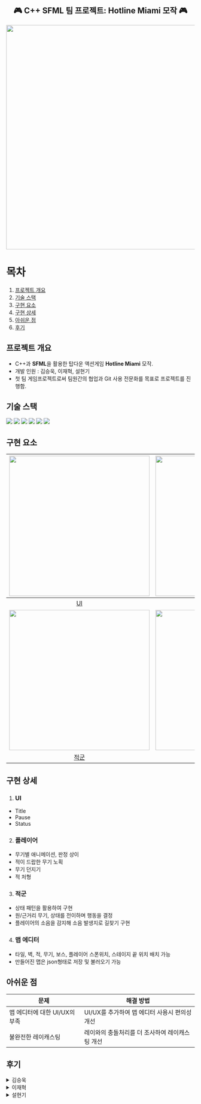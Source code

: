 <div align="center">
  <h2>🎮 C++ SFML 팀 프로젝트: Hotline Miami 모작 🎮</h2>
</div>

<div align="center">
  <img width="600" src="https://github.com/user-attachments/assets/27894175-f3c7-4280-969c-4ca582b49c69"/>
</div>

# 목차
1. [프로젝트 개요](#프로젝트-개요)
2. [기술 스택](#기술-스택)
3. [구현 요소](#구현-요소)
4. [구현 상세](#구현-상세)
5. [아쉬운 점](#아쉬운-점)
6. [후기](#후기)


## 프로젝트 개요
- C++과 **SFML**을 활용한 탑다운 액션게임 **Hotline Miami** 모작.
- 개발 인원 : 김승욱, 이재혁, 설현기
- 첫 팀 게임프로젝트로써 팀원간의 협업과 Git 사용 전문화를 목표로 프로젝트를 진행함.

## 기술 스택

<p align="left">
  <img src="https://img.shields.io/badge/C++-00599C?style=flat-square&logo=c%2B%2B&logoColor=white"/>
  <img src="https://img.shields.io/badge/SFML-74C365?style=flat-square&logo=sfml&logoColor=white"/>
  <img src="https://img.shields.io/badge/Visual_Studio-5C2D91?style=flat-square&logo=visual%20studio&logoColor=white"/>
  <img src="https://img.shields.io/badge/Git-F05032?style=flat-square&logo=git&logoColor=white"/>
  <img src="https://img.shields.io/badge/GitHub-181717?style=flat-square&logo=github&logoColor=white"/>
  <img src="https://img.shields.io/badge/SourceTree-0052CC?style=flat-square&logo=sourcetree&logoColor=white"/>
</p>

## 구현 요소

<div align="center">
  
|[<img width="375" src="https://github.com/user-attachments/assets/0aeeea80-a694-4d62-b0af-774bcdc1e084"/>](#UI)|[<img width="375" src="https://github.com/user-attachments/assets/87f1ff13-a9c2-4cb5-b3c6-fe163b32ce14"/>](#플레이어)|
|:---:|:---:|
| [UI](#UI) | [플레이어](#플레이어)|
|[<img width="375" src="https://github.com/user-attachments/assets/f4035101-e2c0-4832-83f2-df1cb01cd703"/>](#적군)|[<img width="375" src="https://github.com/user-attachments/assets/23eaec95-f3d8-4edc-b7b9-30d470263e5a"/>](#맵-에디터)|
| [적군](#적군) | [맵 에디터](#맵-에디터)|

</div>

## 구현 상세
1. ### UI
  - Title
  - Pause
  - Status

2. ### 플레이어
  - 무기별 애니메이션, 판정 상이
  - 적이 드랍한 무기 노획
  - 무기 던지기
  - 적 처형

3. ### 적군
  - 상태 패턴을 활용하여 구현
  - 원/근거리 무기, 상태를 전이하며 행동을 결정
  - 플레이어의 소음을 감지해 소음 발생지로 길찾기 구현

4. ### 맵 에디터
  - 타일, 벽, 적, 무기, 보스, 플레이어 스폰위치, 스테이지 끝 위치 배치 가능
  - 만들어진 맵은 json형태로 저장 및 불러오기 가능

## 아쉬운 점

| 문제 | 해결 방법 |
|------|------------|
| 맵 에디터에 대한 UI/UX의 부족 | UI/UX를 추가하여 맵 에디터 사용시 편의성 개선 |
| 불완전한 레이캐스팅 | 레이와의 충돌처리를 더 조사하여 레이캐스팅 개선 |

## 후기

<details>
<summary>
  김승욱
</summary>
<div markdown="1">
&nbsp&nbsp&nbsp&nbsp첫 협업 프로젝트로써 Git과 Git서드파티 프로그램의 사용에 대해 익숙해질 수 있었고<br>
&nbsp&nbsp&nbsp&nbsp다른 개발자와 함께 일하는 감을 기를 수 있는 좋은 경험이었다.
</div>
</details>

<details>
<summary>
  이재혁
</summary>
<div markdown="1">
👍
</div>
</details>

<details>
<summary>
  설현기
</summary>
<div markdown="1">
&nbsp&nbsp&nbsp&nbsp맵 에디터와 같은 편의성에 연관되는 기능 구현에 대한 필요성을 느꼈고<br>
&nbsp&nbsp&nbsp&nbsp만족스럽게 진행된 협업의 영향력을 체감해볼 수 있는 기회였다.
</div>
</details>




